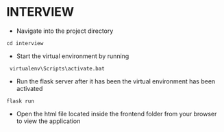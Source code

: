 # INTERVIEW

- Navigate into the project directory

```
cd interview
```

- Start the virtual environment by running

```
 virtualenv\Scripts\activate.bat
```

- Run the flask server after it has been the virtual environment has been activated

```
flask run
```

- Open the html file located inside the frontend folder from your browser to view the application
